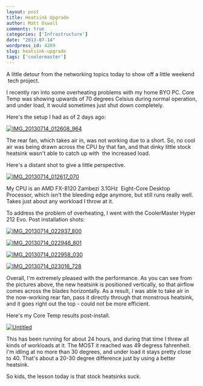 ```yaml
---
layout: post
title: Heatsink Upgrade
author: Matt Oswalt
comments: true
categories: ['Infrastructure']
date: "2013-07-14"
wordpress_id: 4209
slug: heatsink-upgrade
tags: ['coolermaster']
---
```



A little detour from the networking topics today to show off a little weekend  tech project.

I recently ran into some overheating problems with my home BYO PC. Core Temp was showing upwards of 70 degrees Celsius during normal operation, and under load, it would sometimes just shut down completely.

Here's the setup I had as of 2 days ago:

[![IMG_20130714_012608_964](/assets/2013/07/IMG_20130714_012608_964.jpg)](/assets/2013/07/IMG_20130714_012608_964.jpg)

The rear fan, which takes air in, was not working due to a short. So, no cool air was being drawn across the CPU by that fan, and that dinky little stock heatsink wasn't able to catch up with  the increased load.

Here's a distant shot to give a little perspective.

[![IMG_20130714_012617_070](/assets/2013/07/IMG_20130714_012617_070.jpg)](/assets/2013/07/IMG_20130714_012617_070.jpg)

My CPU is an AMD FX-8120 Zambezi 3.1GHz  Eight-Core Desktop Processor, which isn't the bleeding edge anymore, but still runs really well. Takes just about any workload I throw at it.

To address the problem of overheating, I went with the CoolerMaster Hyper 212 Evo. Post installation shots:

[![IMG_20130714_022937_800](/assets/2013/07/IMG_20130714_022937_800.jpg)](/assets/2013/07/IMG_20130714_022937_800.jpg)

[![IMG_20130714_022946_801](/assets/2013/07/IMG_20130714_022946_801.jpg)](/assets/2013/07/IMG_20130714_022946_801.jpg)

[![IMG_20130714_022958_030](/assets/2013/07/IMG_20130714_022958_030.jpg)](/assets/2013/07/IMG_20130714_022958_030.jpg)

[![IMG_20130714_023016_728](/assets/2013/07/IMG_20130714_023016_728.jpg)](/assets/2013/07/IMG_20130714_023016_728.jpg)

Overall, I'm extremely pleased with the performance. As you can see from the pictures above, the new heatsink is positioned vertically, so that airflow comes across the blades horizontally. As a result, I was able to take air in the now-working rear fan, pass it directly through that monstrous heatsink, and it goes right out the top - could not be more efficient.

Here's my Core Temp results post-install.

[![Untitled](/assets/2013/07/Untitled.png)](/assets/2013/07/Untitled.png)

This has been running for about 24 hours, and during that time I threw all kinds of workloads at it. The MOST it reached was 49 degress fahrenheit. I'm idling at no more than 30 degrees, and under load it stays pretty close to 40. That's about a 20-30 degree difference just by using a better heatsink.

So kids, the lesson today is that stock heatsinks suck.
